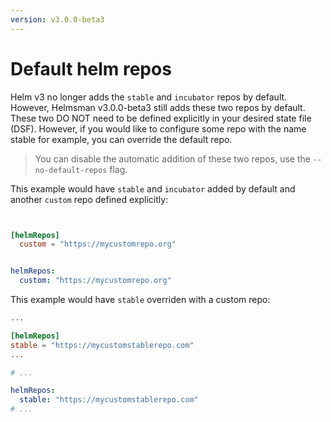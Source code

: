 ```yaml
---
version: v3.0.0-beta3
---
```


# Default helm repos

Helm v3 no longer adds the `stable` and `incubator` repos by default. However, Helmsman v3.0.0-beta3 still adds these two repos by default. These two DO NOT need to be defined explicitly in your desired state file (DSF). However, if you would like to configure some repo with the name stable for example, you can override the default repo.

> You can disable the automatic addition of these two repos, use the `--no-default-repos` flag.

This example would have `stable` and `incubator` added by default and another `custom` repo defined explicitly:

```toml


[helmRepos]
  custom = "https://mycustomrepo.org"

```

```yaml

helmRepos:
  custom: "https://mycustomrepo.org"


```

This example would have `stable` overriden with a custom repo:

```toml
...

[helmRepos]
stable = "https://mycustomstablerepo.com"
...

```

```yaml
# ...

helmRepos:
  stable: "https://mycustomstablerepo.com"
# ...

```
